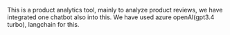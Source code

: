 This is a product analytics tool, mainly to analyze product reviews, we have integrated one chatbot also into this.
We have used azure openAI(gpt3.4 turbo), langchain for this.
